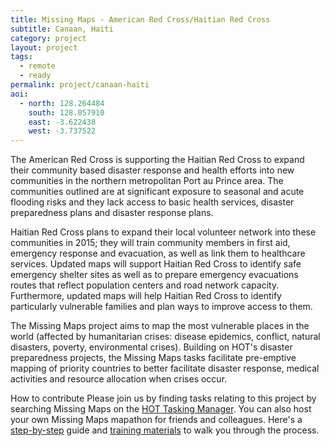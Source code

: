 ```yaml
---
title: Missing Maps - American Red Cross/Haitian Red Cross
subtitle: Canaan, Haiti
category: project
layout: project
tags:
  - remote
  - ready
permalink: project/canaan-haiti
aoi:
  - north: 128.264484
    south: 128.057910
    east: -3.622438
    west: -3.737522
---
```


The American Red Cross is supporting the Haitian Red Cross to expand their community based disaster response and health efforts into new communities in the northern metropolitan Port au Prince area. The communities outlined are at significant exposure to seasonal and acute flooding risks and they lack access to basic health services, disaster preparedness plans and disaster response plans. 

Haitian Red Cross plans to expand their local volunteer network into these communities in 2015; they will train community members in first aid, emergency response and evacuation, as well as link them to healthcare services. Updated maps will support Haitian Red Cross to identify safe emergency shelter sites as well as to prepare emergency evacuations routes that reflect population centers and road network capacity. Furthermore, updated maps will help Haitian Red Cross to identify particularly vulnerable families and plan ways to improve access to them.

The Missing Maps project aims to map the most vulnerable places in the world (affected by humanitarian crises: disease epidemics, conflict, natural disasters, poverty, environmental crises). Building on HOT's disaster preparedness projects, the Missing Maps tasks facilitate pre-emptive mapping of priority countries to better facilitate disaster response, medical activities and resource allocation when crises occur.

How to contribute
Please join us by finding tasks relating to this project by searching Missing Maps on the [HOT Tasking Manager](http://tasks.hotosm.org/?sort_by=priority&direction=asc&search=Missing+Maps). You can also host your own Missing Maps mapathon for friends and colleagues. Here's a [step-by-step](http://www.missingmaps.org/mapathons/) guide and [training materials](http://www.missingmaps.org/contribute/) to walk you through the process.
